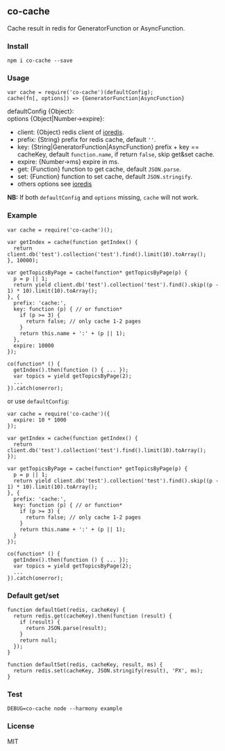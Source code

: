 ## co-cache

Cache result in redis for GeneratorFunction or AsyncFunction.

### Install

```
npm i co-cache --save
```

### Usage

```
var cache = require('co-cache')(defaultConfig);
cache(fn[, options]) => {GeneratorFunction|AsyncFunction}
```

defaultConfig {Object}:  
options {Object|Number->expire}:

- client: {Object} redis client of [ioredis](https://github.com/luin/ioredis).
- prefix: {String} prefix for redis cache, default `''`.
- key: {String|GeneratorFunction|AsyncFunction} prefix + key == cacheKey, default `function.name`, if return `false`, skip get&set cache.
- expire: {Number->ms} expire in ms.
- get: {Function} function to get cache, default `JSON.parse`.
- set: {Function} function to set cache, default `JSON.stringify`.
- others options see [ioredis](https://github.com/luin/ioredis/blob/master/API.md#new-redisport-host-options)

**NB:** If both `defaultConfig` and `options` missing, `cache` will not work.

### Example

```
var cache = require('co-cache')();

var getIndex = cache(function getIndex() {
  return client.db('test').collection('test').find().limit(10).toArray();
}, 10000);

var getTopicsByPage = cache(function* getTopicsByPage(p) {
  p = p || 1;
  return yield client.db('test').collection('test').find().skip((p - 1) * 10).limit(10).toArray();
}, {
  prefix: 'cache:',
  key: function (p) { // or function*
    if (p >= 3) {
      return false; // only cache 1-2 pages
    }
    return this.name + ':' + (p || 1);
  },
  expire: 10000
});

co(function* () {
  getIndex().then(function () { ... });
  var topics = yield getTopicsByPage(2);
  ...
}).catch(onerror);
```

or use `defaultConfig`:

```
var cache = require('co-cache')({
  expire: 10 * 1000
});

var getIndex = cache(function getIndex() {
  return client.db('test').collection('test').find().limit(10).toArray();
});

var getTopicsByPage = cache(function* getTopicsByPage(p) {
  p = p || 1;
  return yield client.db('test').collection('test').find().skip((p - 1) * 10).limit(10).toArray();
}, {
  prefix: 'cache:',
  key: function (p) { // or function*
    if (p >= 3) {
      return false; // only cache 1-2 pages
    }
    return this.name + ':' + (p || 1);
  }
});

co(function* () {
  getIndex().then(function () { ... });
  var topics = yield getTopicsByPage(2);
  ...
}).catch(onerror);
```

### Default get/set

```
function defaultGet(redis, cacheKey) {
  return redis.get(cacheKey).then(function (result) {
    if (result) {
      return JSON.parse(result);
    }
    return null;
  });
}

function defaultSet(redis, cacheKey, result, ms) {
  return redis.set(cacheKey, JSON.stringify(result), 'PX', ms);
}
```

### Test

```
DEBUG=co-cache node --harmony example
```

### License
MIT
